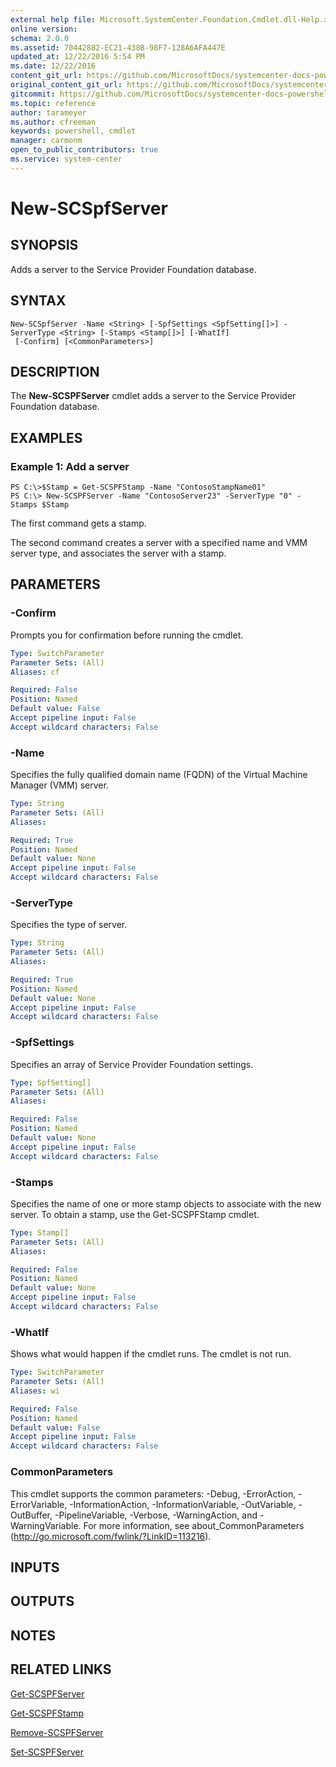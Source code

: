 ```yaml
---
external help file: Microsoft.SystemCenter.Foundation.Cmdlet.dll-Help.xml
online version: 
schema: 2.0.0
ms.assetid: 70442882-EC21-438B-98F7-128A6AFA447E
updated_at: 12/22/2016 5:54 PM
ms.date: 12/22/2016
content_git_url: https://github.com/MicrosoftDocs/systemcenter-docs-powershell/blob/live/systemcenter-cmdlets/SystemCenter2016/ServiceProviderFoundation/vlatest/New-SCSPFServer.md
original_content_git_url: https://github.com/MicrosoftDocs/systemcenter-docs-powershell/blob/live/systemcenter-cmdlets/SystemCenter2016/ServiceProviderFoundation/vlatest/New-SCSPFServer.md
gitcommit: https://github.com/MicrosoftDocs/systemcenter-docs-powershell/blob/17c3a51bd892aad46c731d9f381f0704b4815004/systemcenter-cmdlets/SystemCenter2016/ServiceProviderFoundation/vlatest/New-SCSPFServer.md
ms.topic: reference
author: tarameyer
ms.author: cfreeman
keywords: powershell, cmdlet
manager: carmonm
open_to_public_contributors: true
ms.service: system-center
---
```


# New-SCSpfServer

## SYNOPSIS
Adds a server to the Service Provider Foundation database.

## SYNTAX

```
New-SCSpfServer -Name <String> [-SpfSettings <SpfSetting[]>] -ServerType <String> [-Stamps <Stamp[]>] [-WhatIf]
 [-Confirm] [<CommonParameters>]
```

## DESCRIPTION
The **New-SCSPFServer** cmdlet adds a server to the Service Provider Foundation database.

## EXAMPLES

### Example 1: Add a server
```
PS C:\>$Stamp = Get-SCSPFStamp -Name "ContosoStampName01"
PS C:\> New-SCSPFServer -Name "ContosoServer23" -ServerType "0" -Stamps $Stamp
```

The first command gets a stamp.

The second command creates a server with a specified name and VMM server type, and associates the server with a stamp.

## PARAMETERS

### -Confirm
Prompts you for confirmation before running the cmdlet.

```yaml
Type: SwitchParameter
Parameter Sets: (All)
Aliases: cf

Required: False
Position: Named
Default value: False
Accept pipeline input: False
Accept wildcard characters: False
```

### -Name
Specifies the fully qualified domain name (FQDN) of the Virtual Machine Manager (VMM) server.

```yaml
Type: String
Parameter Sets: (All)
Aliases: 

Required: True
Position: Named
Default value: None
Accept pipeline input: False
Accept wildcard characters: False
```

### -ServerType
Specifies the type of server.

```yaml
Type: String
Parameter Sets: (All)
Aliases: 

Required: True
Position: Named
Default value: None
Accept pipeline input: False
Accept wildcard characters: False
```

### -SpfSettings
Specifies an array of Service Provider Foundation settings.

```yaml
Type: SpfSetting[]
Parameter Sets: (All)
Aliases: 

Required: False
Position: Named
Default value: None
Accept pipeline input: False
Accept wildcard characters: False
```

### -Stamps
Specifies the name of one or more stamp objects to associate with the new server.
To obtain a stamp, use the Get-SCSPFStamp cmdlet.

```yaml
Type: Stamp[]
Parameter Sets: (All)
Aliases: 

Required: False
Position: Named
Default value: None
Accept pipeline input: False
Accept wildcard characters: False
```

### -WhatIf
Shows what would happen if the cmdlet runs.
The cmdlet is not run.

```yaml
Type: SwitchParameter
Parameter Sets: (All)
Aliases: wi

Required: False
Position: Named
Default value: False
Accept pipeline input: False
Accept wildcard characters: False
```

### CommonParameters
This cmdlet supports the common parameters: -Debug, -ErrorAction, -ErrorVariable, -InformationAction, -InformationVariable, -OutVariable, -OutBuffer, -PipelineVariable, -Verbose, -WarningAction, and -WarningVariable. For more information, see about_CommonParameters (http://go.microsoft.com/fwlink/?LinkID=113216).

## INPUTS

## OUTPUTS

## NOTES

## RELATED LINKS

[Get-SCSPFServer](xref:SystemCenter2016/ServiceProviderFoundation/vlatest/Get-SCSPFServer.md)

[Get-SCSPFStamp](xref:SystemCenter2016/ServiceProviderFoundation/vlatest/Get-SCSPFStamp.md)

[Remove-SCSPFServer](xref:SystemCenter2016/ServiceProviderFoundation/vlatest/Remove-SCSPFServer.md)

[Set-SCSPFServer](xref:SystemCenter2016/ServiceProviderFoundation/vlatest/Set-SCSPFServer.md)

